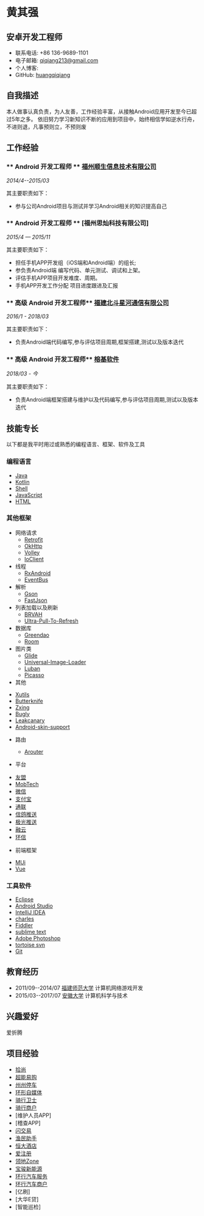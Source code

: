 # 黄其强

## 安卓开发工程师

- 联系电话: +86 136-9689-1101
- 电子邮箱: qiqiang213@gmail.com
- 个人博客: 
- GitHub: [huangqiqiang](https://github.com/huangqiqiang)


## 自我描述
本人做事认真负责，为人友善，工作经验丰富，从接触Android应用开发至今已超过5年之多。
依旧努力学习新知识不断的应用到项目中，始终相信学如逆水行舟，不进则退，凡事预则立，不预则废


## 工作经验

### ** Android 开发工程师  ** [福州顺生信息技术有限公司](http://www.samesun.net/)

*2014/4--2015/03*

其主要职责如下：

* 参与公司Android项目与测试并学习Android相关的知识提高自己

### ** Android 开发工程师  ** [福州思灿科技有限公司]

*2015/4 — 2015/11* 

其主要职责如下：

* 担任手机APP开发组（iOS端和Android端）的组长;
* 参负责Android端 编写代码、单元测试、调试和上架。
* 评估手机APP项目开发难度、周期。
* 手机APP开发工作分配 项目进度跟进及汇报

### ** 高级 Android 开发工程师** [福建北斗星河通信有限公司](http://www.beidouxh.cn/)

*2016/1 - 2018/03*

其主要职责如下：

* 负责Android端代码编写,参与评估项目周期,框架搭建,测试以及版本迭代 

### ** 高级 Android 开发工程师** [榕基软件](http://www.rongji.com/)

*2018/03 - 今*

其主要职责如下：

* 负责Android端框架搭建与维护以及代码编写,参与评估项目周期,测试以及版本迭代 

## 技能专长

以下都是我平时用过或熟悉的编程语言、框架、软件及工具
### 编程语言
- [Java](https://www.java.com)
- [Kotlin](http://kotlinlang.org)
- [Shell](http://www.linuxshell.it)
- [JavaScript](https://www.javascript.com)
- [HTML](https://www.w3.org/html)

### 其他框架
* 网络请求
	- [Retrofit](https://github.com/square/retrofit)
	- [OkHttp](http://square.github.io/okhttp/)
	- [Volley](https://github.com/google/volley)
	- [IoClient](https://github.com/socketio/socket.io-client)
* 线程
	- [RxAndroid](https://github.com/ReactiveX/RxAndroid)
	- [EventBus](https://github.com/greenrobot/EventBus)
*  解析
	- [Gson](https://github.com/google/gson)
	- [FastJson](https://github.com/alibaba/fastjson)
*  列表加载以及刷新
	- [BRVAH](http://www.recyclerview.org/)
	- [Ultra-Pull-To-Refresh](https://github.com/liaohuqiu/android-Ultra-Pull-To-Refresh)
*  数据库
	 - [Greendao](http://greenrobot.org/greendao/)
	 - [Room](https://developer.android.com/training/data-storage/room)
* 图片类 
	- [Glide](https://github.com/bumptech/glide)
	- [Universal-Image-Loader](https://github.com/nostra13/Android-Universal-Image-Loader)
	- [Luban](https://github.com/Curzibn/Luban)
	- [Picasso](https://square.github.io/picasso/)
*  其他
  - [Xutils](https://github.com/wyouflf/xUtils3)
  - [Butterknife](https://github.com/JakeWharton/butterknife) 
  - [Zxing](https://github.com/journeyapps/zxing-android-embedded)
  - [Bugly](https://bugly.qq.com/v2/report)
  - [Leakcanary](https://github.com/square/leakcanary)
  - [Android-skin-support](https://github.com/ximsfei/Android-skin-support)
* 路由
	- [Arouter](https://github.com/alibaba/ARouter)  

* 平台
 -  [友盟](https://www.umeng.com/)
 -  [MobTech](http://www.mob.com/)
 -  [微信](https://weixin.qq.com/)
 -  [支付宝](https://www.alipay.com/)
 -  [通联](https://www.allinpay.com/)
 -  [信鸽推送](https://xg.qq.com/)
 -  [极光推送](https://www.jiguang.cn/)
 -  [融云](https://www.rongcloud.cn/)
 -  [环信](https://www.easemob.com/)

* 前端框架
 - [MUi](https://dev.dcloud.net.cn/mui/)
 - [Vue](https://cn.vuejs.org/index.html)
 
 
### 工具软件
- [Eclipse](https://www.eclipse.org/downloads/)
- [Android Studio](https://developer.android.com/studio/index.html?hl=zh-cn)
- [IntelliJ IDEA](https://www.jetbrains.com/idea)
- [charles](https://www.charlesproxy.com/)
- [Fiddler](https://www.telerik.com/download/fiddler)
- [sublime text ](https://www.sublimetext.com/)
- [Adobe Photoshop](http://www.adobe.com/cn/products/cs6/photoshop.html)
- [tortoise svn](https://tortoisesvn.net/)
- [Git](https://git-scm.com)

## 教育经历

* 2011/09--2014/07  [福建师范大学](http://www.fjnu.edu.cn) 计算机网络游戏开发 
* 2015/03--2017/07  [安徽大学](http://www.ahu.edu.cn) 计算机科学与技术

## 兴趣爱好

爱折腾

## 项目经验 
- [拾尚](https://sj.qq.com/myapp/detail.htm?apkName=com.shangwenwan.sww)
- [超能易购](http://www.wandoujia.com/apps/com.fjcndz.supertesco)
- [州州停车](http://zztingche.com/)
- [环形自媒体](https://sj.qq.com/myapp/detail.htm?apkName=com.arogo.media)
- [骑行卫士](https://www.pgyer.com/OTAi)
- [骑行商户](https://www.pgyer.com/y6FG)
- [维护人员APP]
- [稽查APP]
- [闪交易](http://sj.qq.com/myapp/detail.htm?apkName=com.syf.syf)
- [渔民助手](http://www.wandoujia.com/apps/com.bdxh.yyzs)
- [恒大酒店](http://sj.qq.com/myapp/detail.htm?apkName=cn.hengda.hotels)
- [爱注册](http://sj.qq.com/myapp/detail.htm?apkName=com.aizhuc.app)
- [领地Zone](http://sj.qq.com/myapp/detail.htm?apkName=com.mobile.baojun&apkCode=373)
- [宝骏新能源](http://sj.qq.com/myapp/detail.htm?apkName=com.baojun.newterritory)
- [环行汽车服务](http://sj.qq.com/myapp/detail.htm?apkName=com.arogo.arogo)
- [环行汽车商户](http://sj.qq.com/myapp/detail.htm?apkName=com.arogo.arogomerchant)
- [亿刷]
- [大华E贷]
- [智能巡检]
